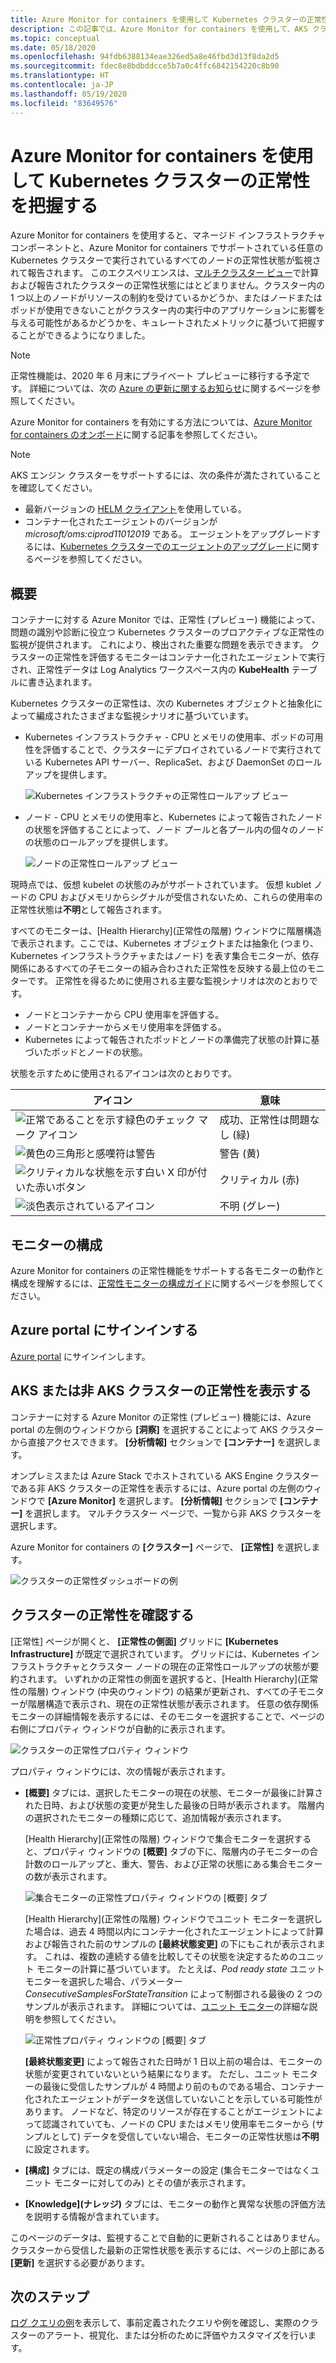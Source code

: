 ```yaml
---
title: Azure Monitor for containers を使用して Kubernetes クラスターの正常性を監視する | Microsoft Docs
description: この記事では、Azure Monitor for containers を使用して、AKS クラスターと非 AKS クラスターの正常性を表示および分析する方法について説明します。
ms.topic: conceptual
ms.date: 05/18/2020
ms.openlocfilehash: 94fdb6388134eae326ed5a8e46fbd3d13f8da2d5
ms.sourcegitcommit: fdec8e8bdbddcce5b7a0c4ffc6842154220c8b90
ms.translationtype: HT
ms.contentlocale: ja-JP
ms.lasthandoff: 05/19/2020
ms.locfileid: "83649576"
---
```

# <a name="understand-kubernetes-cluster-health-with-azure-monitor-for-containers"></a>Azure Monitor for containers を使用して Kubernetes クラスターの正常性を把握する

Azure Monitor for containers を使用すると、マネージド インフラストラクチャ コンポーネントと、Azure Monitor for containers でサポートされている任意の Kubernetes クラスターで実行されているすべてのノードの正常性状態が監視されて報告されます。 このエクスペリエンスは、[マルチクラスター ビュー](container-insights-analyze.md#multi-cluster-view-from-azure-monitor)で計算および報告されたクラスターの正常性状態にはとどまりません。クラスター内の 1 つ以上のノードがリソースの制約を受けているかどうか、またはノードまたはポッドが使用できないことがクラスター内の実行中のアプリケーションに影響を与える可能性があるかどうかを、キュレートされたメトリックに基づいて把握することができるようになりました。

>[!NOTE]
>正常性機能は、2020 年 6 月末にプライベート プレビューに移行する予定です。 詳細については、次の [Azure の更新に関するお知らせ](https://azure.microsoft.com/updates/ci-health-limited-preview/)に関するページを参照してください。
>

Azure Monitor for containers を有効にする方法については、[Azure Monitor for containers のオンボード](container-insights-onboard.md)に関する記事を参照してください。

>[!NOTE]
>AKS エンジン クラスターをサポートするには、次の条件が満たされていることを確認してください。
>- 最新バージョンの [HELM クライアント](https://helm.sh/docs/using_helm/)を使用している。
>- コンテナー化されたエージェントのバージョンが *microsoft/oms:ciprod11012019* である。 エージェントをアップグレードするには、[Kubernetes クラスターでのエージェントのアップグレード](container-insights-manage-agent.md#how-to-upgrade-the-azure-monitor-for-containers-agent)に関するページを参照してください。
>

## <a name="overview"></a>概要

コンテナーに対する Azure Monitor では、正常性 (プレビュー) 機能によって、問題の識別や診断に役立つ Kubernetes クラスターのプロアクティブな正常性の監視が提供されます。 これにより、検出された重要な問題を表示できます。 クラスターの正常性を評価するモニターはコンテナー化されたエージェントで実行され、正常性データは Log Analytics ワークスペース内の **KubeHealth** テーブルに書き込まれます。 

Kubernetes クラスターの正常性は、次の Kubernetes オブジェクトと抽象化によって編成されたさまざまな監視シナリオに基づいています。

- Kubernetes インフラストラクチャ - CPU とメモリの使用率、ポッドの可用性を評価することで、クラスターにデプロイされているノードで実行されている Kubernetes API サーバー、ReplicaSet、および DaemonSet のロールアップを提供します。

    ![Kubernetes インフラストラクチャの正常性ロールアップ ビュー](./media/container-insights-health/health-view-kube-infra-01.png)

- ノード - CPU とメモリの使用率と、Kubernetes によって報告されたノードの状態を評価することによって、ノード プールと各プール内の個々のノードの状態のロールアップを提供します。

    ![ノードの正常性ロールアップ ビュー](./media/container-insights-health/health-view-nodes-01.png)

現時点では、仮想 kubelet の状態のみがサポートされています。 仮想 kublet ノードの CPU およびメモリからシグナルが受信されないため、これらの使用率の正常性状態は**不明**として報告されます。

すべてのモニターは、[Health Hierarchy]\(正常性の階層\) ウィンドウに階層構造で表示されます。ここでは、Kubernetes オブジェクトまたは抽象化 (つまり、Kubernetes インフラストラクチャまたはノード) を表す集合モニターが、依存関係にあるすべての子モニターの組み合わされた正常性を反映する最上位のモニターです。 正常性を得るために使用される主要な監視シナリオは次のとおりです。

* ノードとコンテナーから CPU 使用率を評価する。
* ノードとコンテナーからメモリ使用率を評価する。
* Kubernetes によって報告されたポッドとノードの準備完了状態の計算に基づいたポッドとノードの状態。

状態を示すために使用されるアイコンは次のとおりです。

|アイコン|意味|  
|--------|-----------|  
|![正常であることを示す緑色のチェック マーク アイコン](./media/container-insights-health/healthyicon.png)|成功、正常性は問題なし (緑)|  
|![黄色の三角形と感嘆符は警告](./media/container-insights-health/warningicon.png)|警告 (黄)|  
|![クリティカルな状態を示す白い X 印が付いた赤いボタン](./media/container-insights-health/criticalicon.png)|クリティカル (赤)|  
|![淡色表示されているアイコン](./media/container-insights-health/grayicon.png)|不明 (グレー)|  

## <a name="monitor-configuration"></a>モニターの構成

Azure Monitor for containers の正常性機能をサポートする各モニターの動作と構成を理解するには、[正常性モニターの構成ガイド](container-insights-health-monitors-config.md)に関するページを参照してください。

## <a name="sign-in-to-the-azure-portal"></a>Azure portal にサインインする

[Azure portal](https://portal.azure.com) にサインインします。 

## <a name="view-health-of-an-aks-or-non-aks-cluster"></a>AKS または非 AKS クラスターの正常性を表示する

コンテナーに対する Azure Monitor の正常性 (プレビュー) 機能には、Azure portal の左側のウィンドウから **[洞察]** を選択することによって AKS クラスターから直接アクセスできます。 **[分析情報]** セクションで **[コンテナー]** を選択します。 

オンプレミスまたは Azure Stack でホストされている AKS Engine クラスターである非 AKS クラスターの正常性を表示するには、Azure portal の左側のウィンドウで **[Azure Monitor]** を選択します。 **[分析情報]** セクションで **[コンテナー]** を選択します。  マルチクラスター ページで、一覧から非 AKS クラスターを選択します。

Azure Monitor for containers の **[クラスター]** ページで、 **[正常性]** を選択します。

![クラスターの正常性ダッシュボードの例](./media/container-insights-health/container-insights-health-page.png)

## <a name="review-cluster-health"></a>クラスターの正常性を確認する

[正常性] ページが開くと、 **[正常性の側面]** グリッドに **[Kubernetes Infrastructure]** が既定で選択されています。  グリッドには、Kubernetes インフラストラクチャとクラスター ノードの現在の正常性ロールアップの状態が要約されます。 いずれかの正常性の側面を選択すると、[Health Hierarchy]\(正常性の階層\) ウィンドウ (中央のウィンドウ) の結果が更新され、すべての子モニターが階層構造で表示され、現在の正常性状態が表示されます。 任意の依存関係モニターの詳細情報を表示するには、そのモニターを選択することで、ページの右側にプロパティ ウィンドウが自動的に表示されます。 

![クラスターの正常性プロパティ ウィンドウ](./media/container-insights-health/health-view-property-pane.png)

プロパティ ウィンドウには、次の情報が表示されます。

- **[概要]** タブには、選択したモニターの現在の状態、モニターが最後に計算された日時、および状態の変更が発生した最後の日時が表示されます。 階層内の選択されたモニターの種類に応じて、追加情報が表示されます。

    [Health Hierarchy]\(正常性の階層\) ウィンドウで集合モニターを選択すると、プロパティ ウィンドウの **[概要]** タブの下に、階層内の子モニターの合計数のロールアップと、重大、警告、および正常の状態にある集合モニターの数が表示されます。 

    ![集合モニターの正常性プロパティ ウィンドウの [概要] タブ](./media/container-insights-health/health-overview-aggregate-monitor.png)

    [Health Hierarchy]\(正常性の階層\) ウィンドウでユニット モニターを選択した場合は、過去 4 時間以内にコンテナー化されたエージェントによって計算および報告された前のサンプルの **[最終状態変更]** の下にもこれが表示されます。 これは、複数の連続する値を比較してその状態を決定するためのユニット モニターの計算に基づいています。 たとえば、*Pod ready state* ユニット モニターを選択した場合、パラメーター *ConsecutiveSamplesForStateTransition* によって制御される最後の 2 つのサンプルが表示されます。 詳細については、[ユニット モニター](container-insights-health-monitors-config.md#unit-monitors)の詳細な説明を参照してください。
    
    ![正常性プロパティ ウィンドウの [概要] タブ](./media/container-insights-health/health-overview-unit-monitor.png)

    **[最終状態変更]** によって報告された日時が 1 日以上前の場合は、モニターの状態が変更されていないという結果になります。 ただし、ユニット モニターの最後に受信したサンプルが 4 時間より前のものである場合、コンテナー化されたエージェントがデータを送信していないことを示している可能性があります。 ノードなど、特定のリソースが存在することがエージェントによって認識されていても、ノードの CPU またはメモリ使用率モニターから (サンプルとして) データを受信していない場合、モニターの正常性状態は**不明**に設定されます。  

- **[構成]** タブには、既定の構成パラメーターの設定 (集合モニターではなくユニット モニターに対してのみ) とその値が表示されます。
- **[Knowledge]\(ナレッジ\)** タブには、モニターの動作と異常な状態の評価方法を説明する情報が含まれています。

このページのデータは、監視することで自動的に更新されることはありません。クラスターから受信した最新の正常性状態を表示するには、ページの上部にある **[更新]** を選択する必要があります。

## <a name="next-steps"></a>次のステップ

[ログ クエリの例](container-insights-log-search.md#search-logs-to-analyze-data)を表示して、事前定義されたクエリや例を確認し、実際のクラスターのアラート、視覚化、または分析のために評価やカスタマイズを行います。

